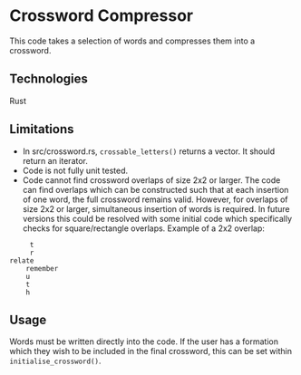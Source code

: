 # Crossword Compressor

This code takes a selection of words and compresses them into a crossword.

## Technologies

Rust

## Limitations

* In src/crossword.rs, `crossable_letters()` returns a vector. It should return an iterator.
* Code is not fully unit tested.
* Code cannot find crossword overlaps of size 2x2 or larger. The code can find overlaps which can be constructed such that at each insertion of one word, the full crossword remains valid. However, for overlaps of size 2x2 or larger, simultaneous insertion of words is required. In future versions this could be resolved with some initial code which specifically checks for square/rectangle overlaps. Example of a 2x2 overlap:

```
     t
     r
relate
    remember
    u
    t
    h
```

## Usage

Words must be written directly into the code.
If the user has a formation which they wish to be included in the final crossword, this can be set within
`initialise_crossword()`.

